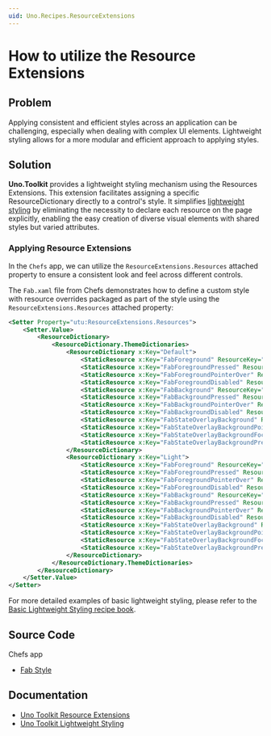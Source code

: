 ```yaml
---
uid: Uno.Recipes.ResourceExtensions
---
```


# How to utilize the Resource Extensions

## Problem

Applying consistent and efficient styles across an application can be challenging, especially when dealing with complex UI elements. Lightweight styling allows for a more modular and efficient approach to applying styles.

## Solution

**Uno.Toolkit** provides a lightweight styling mechanism using the Resources Extensions. This extension facilitates assigning a specific ResourceDictionary directly to a control's style. It simplifies [lightweight styling](xref:Toolkit.LightweightStyling) by eliminating the necessity to declare each resource on the page explicitly, enabling the easy creation of diverse visual elements with shared styles but varied attributes.


### Applying Resource Extensions

In the `Chefs` app, we can utilize the `ResourceExtensions.Resources` attached property to ensure a consistent look and feel across different controls.

The `Fab.xaml` file from Chefs demonstrates how to define a custom style with resource overrides packaged as part of the style using the `ResourceExtensions.Resources` attached property:

```xml
<Setter Property="utu:ResourceExtensions.Resources">
    <Setter.Value>
        <ResourceDictionary>
            <ResourceDictionary.ThemeDictionaries>
                <ResourceDictionary x:Key="Default">
                    <StaticResource x:Key="FabForeground" ResourceKey="OnPrimaryBrush" />
                    <StaticResource x:Key="FabForegroundPressed" ResourceKey="OnPrimaryBrush" />
                    <StaticResource x:Key="FabForegroundPointerOver" ResourceKey="OnPrimaryBrush" />
                    <StaticResource x:Key="FabForegroundDisabled" ResourceKey="OnSurfaceDisabledBrush" />
                    <StaticResource x:Key="FabBackground" ResourceKey="PrimaryBrush" />
                    <StaticResource x:Key="FabBackgroundPressed" ResourceKey="PrimaryBrush" />
                    <StaticResource x:Key="FabBackgroundPointerOver" ResourceKey="PrimaryBrush" />
                    <StaticResource x:Key="FabBackgroundDisabled" ResourceKey="SystemControlTransparentBrush" />
                    <StaticResource x:Key="FabStateOverlayBackground" ResourceKey="SystemControlTransparentBrush" />
                    <StaticResource x:Key="FabStateOverlayBackgroundPointerOver" ResourceKey="OnPrimaryHoverBrush" />
                    <StaticResource x:Key="FabStateOverlayBackgroundFocused" ResourceKey="OnPrimaryFocusedBrush" />
                    <StaticResource x:Key="FabStateOverlayBackgroundPressed" ResourceKey="OnPrimaryPressedBrush" />
                </ResourceDictionary>
                <ResourceDictionary x:Key="Light">
                    <StaticResource x:Key="FabForeground" ResourceKey="OnPrimaryBrush" />
                    <StaticResource x:Key="FabForegroundPressed" ResourceKey="OnPrimaryBrush" />
                    <StaticResource x:Key="FabForegroundPointerOver" ResourceKey="OnPrimaryBrush" />
                    <StaticResource x:Key="FabForegroundDisabled" ResourceKey="OnSurfaceDisabledBrush" />
                    <StaticResource x:Key="FabBackground" ResourceKey="PrimaryBrush" />
                    <StaticResource x:Key="FabBackgroundPressed" ResourceKey="PrimaryBrush" />
                    <StaticResource x:Key="FabBackgroundPointerOver" ResourceKey="PrimaryBrush" />
                    <StaticResource x:Key="FabBackgroundDisabled" ResourceKey="SystemControlTransparentBrush" />
                    <StaticResource x:Key="FabStateOverlayBackground" ResourceKey="SystemControlTransparentBrush" />
                    <StaticResource x:Key="FabStateOverlayBackgroundPointerOver" ResourceKey="OnPrimaryHoverBrush" />
                    <StaticResource x:Key="FabStateOverlayBackgroundFocused" ResourceKey="OnPrimaryFocusedBrush" />
                    <StaticResource x:Key="FabStateOverlayBackgroundPressed" ResourceKey="OnPrimaryPressedBrush" />
                </ResourceDictionary>
            </ResourceDictionary.ThemeDictionaries>
        </ResourceDictionary>
    </Setter.Value>
</Setter>
```

For more detailed examples of basic lightweight styling, please refer to the [Basic Lightweight Styling recipe book](xref:Uno.Recipes.LightweightStyling).

## Source Code

Chefs app

- [Fab Style](https://github.com/unoplatform/uno.chefs/blob/139edc9eab65b322e219efb7572583551c40ad32/Chefs/Styles/Button.xaml#L45-L80)

## Documentation

- [Uno Toolkit Resource Extensions](xref:Toolkit.Helpers.ResourceExtensions)
- [Uno Toolkit Lightweight Styling](xref:Toolkit.LightweightStyling)